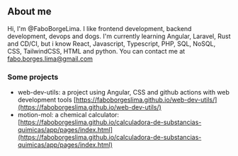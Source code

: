 ## About me

Hi, I'm @FaboBorgeLima.
I like frontend development, backend development, devops and dogs.
I'm currently learning Angular, Laravel, Rust and CD/CI, but i know React, Javascript, Typescript, PHP, SQL, NoSQL, CSS, TailwindCSS, HTML and python.
You can contact me at fabo.borges.lima@gmail.com

### Some projects 

- web-dev-utils: a project using Angular, CSS and github actions with web development tools [https://faboborgeslima.github.io/web-dev-utils/](https://faboborgeslima.github.io/web-dev-utils/)
- motion-mol: a chemical calculator: [https://faboborgeslima.github.io/calculadora-de-substancias-quimicas/app/pages/index.html](https://faboborgeslima.github.io/calculadora-de-substancias-quimicas/app/pages/index.html)

<!---
FaboBorgesLima/FaboBorgesLima is a ✨ special ✨ repository because its `README.md` (this file) appears on your GitHub profile.
You can click the Preview link to take a look at your changes.
--->
